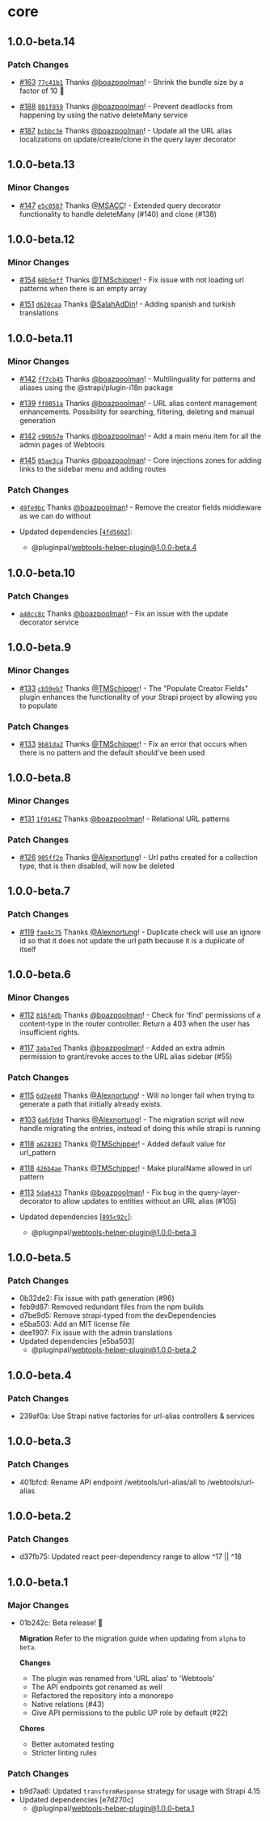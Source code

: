 # core

## 1.0.0-beta.14

### Patch Changes

- [#163](https://github.com/pluginpal/strapi-webtools/pull/163) [`77c41b1`](https://github.com/pluginpal/strapi-webtools/commit/77c41b1ff6bb5c4d49ca2240ae72082560b19bf0) Thanks [@boazpoolman](https://github.com/boazpoolman)! - Shrink the bundle size by a factor of 10 :rocket:

- [#188](https://github.com/pluginpal/strapi-webtools/pull/188) [`801f859`](https://github.com/pluginpal/strapi-webtools/commit/801f859c16abb8c4000e744ee4d3cf68d59c2cab) Thanks [@boazpoolman](https://github.com/boazpoolman)! - Prevent deadlocks from happening by using the native deleteMany service

- [#187](https://github.com/pluginpal/strapi-webtools/pull/187) [`bcbbc3e`](https://github.com/pluginpal/strapi-webtools/commit/bcbbc3e68ac3ee270172656f5c427c7ffe4a34ba) Thanks [@boazpoolman](https://github.com/boazpoolman)! - Update all the URL alias localizations on update/create/clone in the query layer decorator

## 1.0.0-beta.13

### Minor Changes

- [#147](https://github.com/pluginpal/strapi-webtools/pull/147) [`e5c0587`](https://github.com/pluginpal/strapi-webtools/commit/e5c058758087c9d878ab7f40466672b340731e99) Thanks [@MSACC](https://github.com/MSACC)! - Extended query decorator functionality to handle deleteMany (#140) and clone (#138)

## 1.0.0-beta.12

### Minor Changes

- [#154](https://github.com/pluginpal/strapi-webtools/pull/154) [`60b5eff`](https://github.com/pluginpal/strapi-webtools/commit/60b5eff18795afd173a57380a87767fc29d06b3d) Thanks [@TMSchipper](https://github.com/TMSchipper)! - Fix issue with not loading url patterns when there is an empty array

- [#151](https://github.com/pluginpal/strapi-webtools/pull/151) [`d620caa`](https://github.com/pluginpal/strapi-webtools/commit/d620caa4d42b409e87fd604d88e99d23ac6e985a) Thanks [@SalahAdDin](https://github.com/SalahAdDin)! - Adding spanish and turkish translations

## 1.0.0-beta.11

### Minor Changes

- [#142](https://github.com/pluginpal/strapi-webtools/pull/142) [`ff7cb45`](https://github.com/pluginpal/strapi-webtools/commit/ff7cb457cd292f6b1ff938adf655c678e1cb446d) Thanks [@boazpoolman](https://github.com/boazpoolman)! - Multilinguality for patterns and aliases using the @strapi/plugin-i18n package

- [#139](https://github.com/pluginpal/strapi-webtools/pull/139) [`ff0851a`](https://github.com/pluginpal/strapi-webtools/commit/ff0851a7a335ff8c0d79428f7b209c5675546bea) Thanks [@boazpoolman](https://github.com/boazpoolman)! - URL alias content management enhancements. Possibility for searching, filtering, deleting and manual generation

- [#142](https://github.com/pluginpal/strapi-webtools/pull/142) [`c99b57e`](https://github.com/pluginpal/strapi-webtools/commit/c99b57eee5910e9a49534980f678cdc4c0b14471) Thanks [@boazpoolman](https://github.com/boazpoolman)! - Add a main menu item for all the admin pages of Webtools

- [#145](https://github.com/pluginpal/strapi-webtools/pull/145) [`05ae3ca`](https://github.com/pluginpal/strapi-webtools/commit/05ae3ca82ac1f2eb7c825852b0d24408daf1b501) Thanks [@boazpoolman](https://github.com/boazpoolman)! - Core injections zones for adding links to the sidebar menu and adding routes

### Patch Changes

- [`49fe9bc`](https://github.com/pluginpal/strapi-webtools/commit/49fe9bc05fc2799735e92a76dd8639982aa04680) Thanks [@boazpoolman](https://github.com/boazpoolman)! - Remove the creator fields middleware as we can do without

- Updated dependencies [[`4fd5602`](https://github.com/pluginpal/strapi-webtools/commit/4fd56026d262e4f0a30cf5ab8274d916d29aadd6)]:
  - @pluginpal/webtools-helper-plugin@1.0.0-beta.4

## 1.0.0-beta.10

### Patch Changes

- [`a48cc8c`](https://github.com/pluginpal/strapi-webtools/commit/a48cc8cc2fb4a02e74418c0ad326c44ad5c97a65) Thanks [@boazpoolman](https://github.com/boazpoolman)! - Fix an issue with the update decorator service

## 1.0.0-beta.9

### Minor Changes

- [#133](https://github.com/pluginpal/strapi-webtools/pull/133) [`cb59eb7`](https://github.com/pluginpal/strapi-webtools/commit/cb59eb78ef7d45d7c3c07ec7350747b6bc611b27) Thanks [@TMSchipper](https://github.com/TMSchipper)! - The "Populate Creator Fields" plugin enhances the functionality of your Strapi project by allowing you to populate

### Patch Changes

- [#133](https://github.com/pluginpal/strapi-webtools/pull/133) [`9b81da2`](https://github.com/pluginpal/strapi-webtools/commit/9b81da214ec8a1aa3f42d2d4eadaa30688ff4fe7) Thanks [@TMSchipper](https://github.com/TMSchipper)! - Fix an error that occurs when there is no pattern and the default should've been used

## 1.0.0-beta.8

### Minor Changes

- [#131](https://github.com/pluginpal/strapi-webtools/pull/131) [`1f01462`](https://github.com/pluginpal/strapi-webtools/commit/1f01462d4bcabd65772eb9733d76746834d9e508) Thanks [@boazpoolman](https://github.com/boazpoolman)! - Relational URL patterns

### Patch Changes

- [#126](https://github.com/pluginpal/strapi-webtools/pull/126) [`905ff2e`](https://github.com/pluginpal/strapi-webtools/commit/905ff2ea322aa1a21b836e76fb6f095de660c430) Thanks [@Alexnortung](https://github.com/Alexnortung)! - Url paths created for a collection type, that is then disabled, will now be deleted

## 1.0.0-beta.7

### Patch Changes

- [#119](https://github.com/pluginpal/strapi-webtools/pull/119) [`fae4c75`](https://github.com/pluginpal/strapi-webtools/commit/fae4c75d7fb67ab9cc60d5b8a48d4f136b24e128) Thanks [@Alexnortung](https://github.com/Alexnortung)! - Duplicate check will use an ignore id so that it does not update the url path because it is a duplicate of itself

## 1.0.0-beta.6

### Minor Changes

- [#112](https://github.com/pluginpal/strapi-webtools/pull/112) [`816f4db`](https://github.com/pluginpal/strapi-webtools/commit/816f4db1577a576438d048d5e244d19a17035e57) Thanks [@boazpoolman](https://github.com/boazpoolman)! - Check for 'find' permissions of a content-type in the router controller. Return a 403 when the user has insufficient rights.

- [#117](https://github.com/pluginpal/strapi-webtools/pull/117) [`3aba7ed`](https://github.com/pluginpal/strapi-webtools/commit/3aba7ed6b814e2588f3403b5f8884f9e90ac7b34) Thanks [@boazpoolman](https://github.com/boazpoolman)! - Added an extra admin permission to grant/revoke acces to the URL alias sidebar (#55)

### Patch Changes

- [#115](https://github.com/pluginpal/strapi-webtools/pull/115) [`6d2ee80`](https://github.com/pluginpal/strapi-webtools/commit/6d2ee80506aa3df8d0bc6ceb5031bc79cd253e8d) Thanks [@Alexnortung](https://github.com/Alexnortung)! - Will no longer fail when trying to generate a path that initially already exists.

- [#103](https://github.com/pluginpal/strapi-webtools/pull/103) [`6a6fb9d`](https://github.com/pluginpal/strapi-webtools/commit/6a6fb9d0a58c8cf9d1ed159c11b6a197ec3de916) Thanks [@Alexnortung](https://github.com/Alexnortung)! - The migration script will now handle migrating the entries, instead of doing this while strapi is running

- [#118](https://github.com/pluginpal/strapi-webtools/pull/118) [`a628383`](https://github.com/pluginpal/strapi-webtools/commit/a628383adf5aa0640c97e7379af1a2dd308e80fb) Thanks [@TMSchipper](https://github.com/TMSchipper)! - Added default value for url_pattern

- [#118](https://github.com/pluginpal/strapi-webtools/pull/118) [`426b4ae`](https://github.com/pluginpal/strapi-webtools/commit/426b4aee9a80f080cd3ba2627360eb5b23230c88) Thanks [@TMSchipper](https://github.com/TMSchipper)! - Make pluralName allowed in url pattern

- [#113](https://github.com/pluginpal/strapi-webtools/pull/113) [`5da6433`](https://github.com/pluginpal/strapi-webtools/commit/5da643305f62a2a2cd6d56a9ffa9885a3d2d9a02) Thanks [@boazpoolman](https://github.com/boazpoolman)! - Fix bug in the query-layer-decorator to allow updates to entities without an URL alias (#105)

- Updated dependencies [[`095c92c`](https://github.com/pluginpal/strapi-webtools/commit/095c92cd4c2cb98bb3cb6b6e51d75a8a3f7efe0e)]:
  - @pluginpal/webtools-helper-plugin@1.0.0-beta.3

## 1.0.0-beta.5

### Patch Changes

- 0b32de2: Fix issue with path generation (#96)
- feb9d87: Removed redundant files from the npm builds
- d7be9d5: Remove strapi-typed from the devDependencies
- e5ba503: Add an MIT license file
- dee1907: Fix issue with the admin translations
- Updated dependencies [e5ba503]
  - @pluginpal/webtools-helper-plugin@1.0.0-beta.2

## 1.0.0-beta.4

### Patch Changes

- 239af0a: Use Strapi native factories for url-alias controllers & services

## 1.0.0-beta.3

### Patch Changes

- 401bfcd: Rename API endpoint /webtools/url-alias/all to /webtools/url-alias

## 1.0.0-beta.2

### Patch Changes

- d37fb75: Updated react peer-dependency range to allow ^17 || ^18

## 1.0.0-beta.1

### Major Changes

- 01b242c: Beta release! :tada:

  **Migration**
  Refer to the migration guide when updating from `alpha` to `beta`.

  **Changes**

  - The plugin was renamed from 'URL alias' to 'Webtools'
  - The API endpoints got renamed as well
  - Refactored the repository into a monorepo
  - Native relations (#43)
  - Give API permissions to the public UP role by default (#22)

  **Chores**

  - Better automated testing
  - Stricter linting rules

### Patch Changes

- b9d7aa6: Updated `transformResponse` strategy for usage with Strapi 4.15
- Updated dependencies [e7d270c]
  - @pluginpal/webtools-helper-plugin@1.0.0-beta.1
